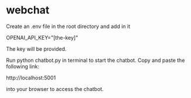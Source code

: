 # webchat

Create an .env file in the root directory and add in it

OPENAI_API_KEY="[the-key]"

The key will be provided.

Run python chatbot.py in terminal to start the chatbot. Copy and paste the following link:

http://localhost:5001

into your browser to access the chatbot.